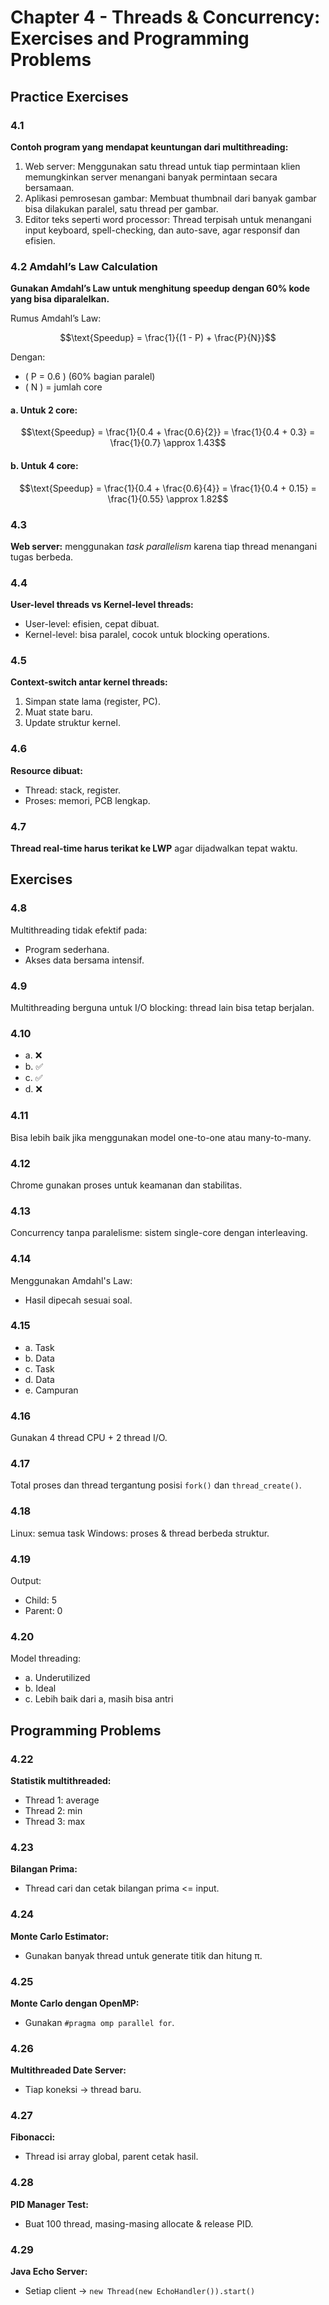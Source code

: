 # Chapter 4 - Threads & Concurrency: Exercises and Programming Problems

## Practice Exercises
### 4.1
**Contoh program yang mendapat keuntungan dari multithreading:**
1. Web server: Menggunakan satu thread untuk tiap permintaan klien memungkinkan server menangani banyak permintaan secara bersamaan.  
2. Aplikasi pemrosesan gambar: Membuat thumbnail dari banyak gambar bisa dilakukan paralel, satu thread per gambar.  
3. Editor teks seperti word processor: Thread terpisah untuk menangani input keyboard, spell-checking, dan auto-save, agar responsif dan efisien.  

### 4.2 Amdahl’s Law Calculation

**Gunakan Amdahl’s Law untuk menghitung speedup dengan 60% kode yang bisa diparalelkan.**

Rumus Amdahl’s Law:
```math
\text{Speedup} = \frac{1}{(1 - P) + \frac{P}{N}}
```

Dengan:
- \( P = 0.6 \) (60% bagian paralel)
- \( N \) = jumlah core

#### a. Untuk 2 core:
```math
\text{Speedup} = \frac{1}{0.4 + \frac{0.6}{2}} = \frac{1}{0.4 + 0.3} = \frac{1}{0.7} \approx 1.43
```

#### b. Untuk 4 core:
```math
\text{Speedup} = \frac{1}{0.4 + \frac{0.6}{4}} = \frac{1}{0.4 + 0.15} = \frac{1}{0.55} \approx 1.82
```



### 4.3
**Web server:** menggunakan *task parallelism* karena tiap thread menangani tugas berbeda.

### 4.4
**User-level threads vs Kernel-level threads:**
- User-level: efisien, cepat dibuat.
- Kernel-level: bisa paralel, cocok untuk blocking operations.

### 4.5
**Context-switch antar kernel threads:**
1. Simpan state lama (register, PC).
2. Muat state baru.
3. Update struktur kernel.

### 4.6
**Resource dibuat:**
- Thread: stack, register.
- Proses: memori, PCB lengkap.

### 4.7
**Thread real-time harus terikat ke LWP** agar dijadwalkan tepat waktu.

## Exercises

### 4.8
Multithreading tidak efektif pada:
- Program sederhana.
- Akses data bersama intensif.

### 4.9
Multithreading berguna untuk I/O blocking: thread lain bisa tetap berjalan.

### 4.10
- a. ❌
- b. ✅
- c. ✅
- d. ❌

### 4.11
Bisa lebih baik jika menggunakan model one-to-one atau many-to-many.

### 4.12
Chrome gunakan proses untuk keamanan dan stabilitas.

### 4.13
Concurrency tanpa paralelisme: sistem single-core dengan interleaving.

### 4.14
Menggunakan Amdahl's Law:
- Hasil dipecah sesuai soal.

### 4.15
- a. Task
- b. Data
- c. Task
- d. Data
- e. Campuran

### 4.16
Gunakan 4 thread CPU + 2 thread I/O.

### 4.17
Total proses dan thread tergantung posisi `fork()` dan `thread_create()`.

### 4.18
Linux: semua task
Windows: proses & thread berbeda struktur.

### 4.19
Output:
- Child: 5
- Parent: 0

### 4.20
Model threading:
- a. Underutilized
- b. Ideal
- c. Lebih baik dari a, masih bisa antri

## Programming Problems

### 4.22
**Statistik multithreaded:**
- Thread 1: average
- Thread 2: min
- Thread 3: max

### 4.23
**Bilangan Prima:**
- Thread cari dan cetak bilangan prima <= input.

### 4.24
**Monte Carlo Estimator:**
- Gunakan banyak thread untuk generate titik dan hitung π.

### 4.25
**Monte Carlo dengan OpenMP:**
- Gunakan `#pragma omp parallel for`.

### 4.26
**Multithreaded Date Server:**
- Tiap koneksi → thread baru.

### 4.27
**Fibonacci:**
- Thread isi array global, parent cetak hasil.

### 4.28
**PID Manager Test:**
- Buat 100 thread, masing-masing allocate & release PID.

### 4.29
**Java Echo Server:**
- Setiap client → `new Thread(new EchoHandler()).start()`


